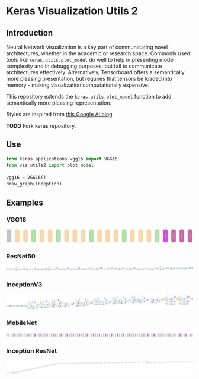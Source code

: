 # Keras Visualization Utils 2

## Introduction
Neural Network visualization is a key part of communicating novel architectures, whether in the academic or research space. Commonly used tools like ```keras.utils.plot_model``` do well to help in presenting model complexity and in debugging purposes, but fail to communicate architectures effectively. Alternatively, Tensorboard offers a semantically more pleasing presentation, but requires that tensors be loaded into memory - making visualization computationally expensive.

This repository extends the ```keras.utils.plot_model``` function to add semantically more pleasing representation.

Styles are inspired from [this Google AI blog](https://ai.googleblog.com/2016/08/improving-inception-and-image.html)

**TODO** Fork keras repository.

## Use
```python
from keras.applications.vgg16 import VGG16
from viz_utils2 import plot_model

vgg16 = VGG16()
draw_graph(inception)
```

## Examples
### VGG16
<img src='docs/vgg16.png'>

### ResNet50
<img src='docs/resnet50.png'>

### InceptionV3
<img src='docs/inceptionv3.png'>

### MobileNet
<img src='docs/mobilenet.png'>

### Inception ResNet
<img src='docs/inceptionresnet.png'>
